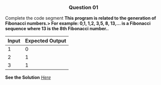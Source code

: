 <h3 align="center"> Question 01 </h3>

Complete the code segment **This program is related to the generation of Fibonacci numbers.> For example: 0,1, 1,2, 3,5, 8, 13,… is a Fibonacci sequence where 13 is the 8th Fibonacci number..**


Input  | Expected Output
-------| ---------------------
1      | 0
2      | 1
3      | 1

**See the Solution** *[Here](https://github.com/garvitraj/Swayam-IIT-KGP-NPTEL-Java-Course-2021-/blob/main/Week%203/Question%2001/solution.java)*
